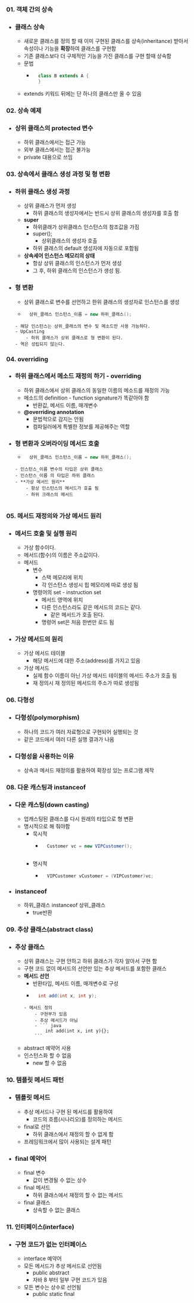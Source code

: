 ### 01. 객체 간의 상속
- ### 클래스 상속
    - 새로운 클래스를 정의 할 때 이미 구현된 클래스를 상속(inheritance) 받아서 속성이나 기능을 **확장**하여 클래스를 구현함
    - 기존 클래스보다 더 구체적인 기능을 가진 클래스를 구현 할때 상속함
    - 문법
        - ``` java
            class B extends A {
            }
            ```
    - extends 키워드 뒤에는 단 하나의 클래스만 올 수 있음

### 02. 상속 예제
- ### 상위 클래스의 protected 변수
    - 하위 클래스에서는 접근 가능 
    - 외부 클래스에서는 접근 불가능
    - private 대용으로 쓰임

### 03. 상속에서 클래스 생성 과정 및 형 변환
- ### 하위 클래스 생성 과정
    - 상위 클래스가 먼저 생성
        - 하위 클래스의 생성자에서는 반드시 상위 클래스의 생성자를 호출 함
    - **super**
        - 하위클래가 상위클래스 인스턴스의 참조값을 가짐
        - super();
            - 상위클래스의 생성자 호출
        - 하위 클래스의 default 생성자에 자동으로 포함됨
    - **상속세어 인스턴스 메모리의 상태**
        - 항상 상위 클래스의 인스턴스가 먼저 생성
        - 그 후, 하위 클래스의 인스턴스가 생성 됨.

- ### 형 변환
    - 상위 클래스로 변수를 선언하고 한위 클래스의 생성자로 인스턴스를 생성
    - ``` java
        상위_클래스 인스턴스_이름 = new 하위_클래스();
    ```
    - 해당 인스턴스는 상위_클래스의 변수 및 메소드만 사용 가능하다.
    - UpCasting
        - 하위 클래스가 상위 클래스로 형 변환이 된다.
    - 역은 성립되지 않는다.

### 04. overriding
- ### 하위 클래스에서 메소드 재정의 하기 - overriding
    - 하위 클래스에서 상위 클래스의 동일한 이름의 메소드를 재정의 가능
    - 메소드의 definition - function signature가 똑같아야 함
        - 반환값, 메서드 이름, 매개변수
    - **@overriding annotation** 
        - 문법적으로 감지는 안됨
        - 컴파일러에게 특별한 정보를 제공해주는 역할

- ### 형 변환과 오버라이딩 메서드 호출
    - ``` java
        상위_클래스 인스턴스_이름 = new 하위_클래스();
    ```
    - 인스턴스_이름 변수의 타입은 상위 클래스
    - 인스턴스_이름 의 타입은 하위 클래스
    - **가상 메서드 원리**
        - 항상 인스턴스의 메서드가 호출 됨
        - 하위 크래스의 메서드
        

### 05. 메서드 재정의와 가상 메서드 원리
- ### 메서드 호출 및 실행 원리
    - 가상 함수이다.
    - 메서드(함수)의 이름은 주소값이다.
    - 메서드
        - 변수
            - 스택 메모리에 위치
            - 각 인스턴스 생성시 힙 메모리에 따로 생성 됨
        - 명령어의 set - instruction set
            - 메서드 영역에 위치
            - 다른 인스턴스라도 같은 메서드의 코드는 같다.
                - 같은 메서드가 호출 된다.
            - 명령어 set은 처음 한번만 로드 됨
- ### 가상 메서드의 원리
    - 가상 메서드 테이블
        - 해당 메서드에 대한 주소(address)를 가지고 있음
    - 가상 메서드
        - 실제 함수 이름이 아닌 가상 메서드 테이블의 메서드 주소가 호출 됨
        - 재 정의시 재 정의된 메서드의 주소가 따로 생성됨

### 06. 다형성
- ### 다형성(polymorphism)
    - 하나의 코드가 여러 자료형으로 구현되어 실행되는 것
    - 같은 코드에서 여러 다른 실행 결과가 나옴
- ### 다형성을 사용하는 이유
    - 상속과 메서드 재정의를 활용하여 확장성 있는 프로그램 제작

### 08. 다운 캐스팅과 instanceof
- ### 다운 캐스팅(down casting)
    - 업캐스팅된 클래스를 다시 원래의 타입으로 형 변환
    - 명시적으로 해 줘야함
        - 묵시적
            - ``` java
                Customer vc = new VIPCustomer();
             ```
        - 명시적
            - ``` java
                VIPCustomer vCustomer = (VIPCustomer)vc;
                ```

- ### instanceof
    - 하위_클래스 instanceof 상위_클래스
        - true반환
    

### 09. 추상 클래스(abstract class)
- ### 추상 클래스
    - 상위 클래스는 구현 안하고 하위 클래스가 각자 알아서 구현 함
    - 구현 코드 없이 메서드의 선언만 있는 추상 메서드를 포함한 클래스
    - **메서드 선언**
        - 반환타입, 메서드 이름, 매개변수로 구성
        - ``` java
            int add(int x, int y);
        ```
        - 메서드 정의
            - 구현부가 있음
            - 추상 메서드가 아님
            - ``` java
                int add(int x, int y){};
            ```
    - abstract 예약어 사용
    - 인스턴스화 할 수 없음
        - new 할 수 없음

### 10. 템플릿 메서드 패턴
- ### 템플릿 메서드
    - 추상 메서드나 구현 된 메서드를 활용하여 
        - 코드의 흐름(시나리오)를 정의하는 메서드
    - final로 선언
        - 하위 클래스에서 재정의 할 수 없게 함
    - 프레임워크에서 많이 사용되는 설계 패턴
    
- ### final 예약어
    - final 변수
        - 값이 변경될 수 없는 상수
    - final 메서드
        - 하위 클래스에서 재정의 할 수 없는 메서드
    - final 클래스
        - 상속할 수 없는 클래스

### 11. 인터페이스(interface)
- ### 구현 코드가 없는 인터페이스
    - interface 예약어
    - 모든 메서드가 추상 메서드로 선언됨
        - public abstract
        - 자바 8 부터 일부 구현 코드가 있음
    - 모든 변수는 상수로 선언됨
        - public static final
    
